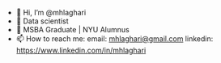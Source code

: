 - 👋 Hi, I’m @mhlaghari
- 👀 Data scientist
- 🌱 MSBA Graduate | NYU Alumnus
- 📫 How to reach me:
   email: mhlaghari@gmail.com
   linkedin: https://www.linkedin.com/in/mhlaghari

<!---
mhlaghari/mhlaghari is a ✨ special ✨ repository because its `README.md` (this file) appears on your GitHub profile.
You can click the Preview link to take a look at your changes.
--->
